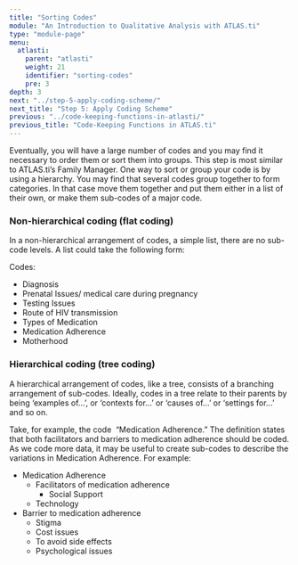 ```yaml
---
title: "Sorting Codes"
module: "An Introduction to Qualitative Analysis with ATLAS.ti"
type: "module-page"
menu:
  atlasti:
    parent: "atlasti"
    weight: 21
    identifier: "sorting-codes"
    pre: 3
depth: 3
next: "../step-5-apply-coding-scheme/"
next_title: "Step 5: Apply Coding Scheme"
previous: "../code-keeping-functions-in-atlasti/"
previous_title: "Code-Keeping Functions in ATLAS.ti"
---
```

Eventually, you will have a large number of codes and you may find it necessary to order them or sort them into groups. This step is most similar to ATLAS.ti’s Family Manager. One way to sort or group your code is by using a hierarchy. You may find that several codes group together to form categories. In that case move them together and put them either in a list of their own, or make them sub-codes of a major code.

### Non-hierarchical coding (flat coding)

In a non-hierarchical arrangement of codes, a simple list, there are no sub-code levels. A list could take the following form:

Codes:

* Diagnosis
* Prenatal Issues/ medical care during pregnancy
* Testing Issues
* Route of HIV transmission
* Types of Medication
* Medication Adherence
* Motherhood

### Hierarchical coding (tree coding)

A hierarchical arrangement of codes, like a tree, consists of a branching arrangement of sub-codes. Ideally, codes in a tree relate to their parents by being ‘examples of...’, or ‘contexts for...’ or ‘causes of...’ or ‘settings for...’ and so on.

Take, for example, the code  “Medication Adherence.” The definition states that both facilitators and barriers to medication adherence should be coded. As we code more data, it may be useful to create sub-codes to describe the variations in Medication Adherence. For example:

* Medication Adherence
    - Facilitators of medication adherence
        - Social Support
    - Technology
* Barrier to medication adherence
    - Stigma
    - Cost issues
    - To avoid side effects
    - Psychological issues
